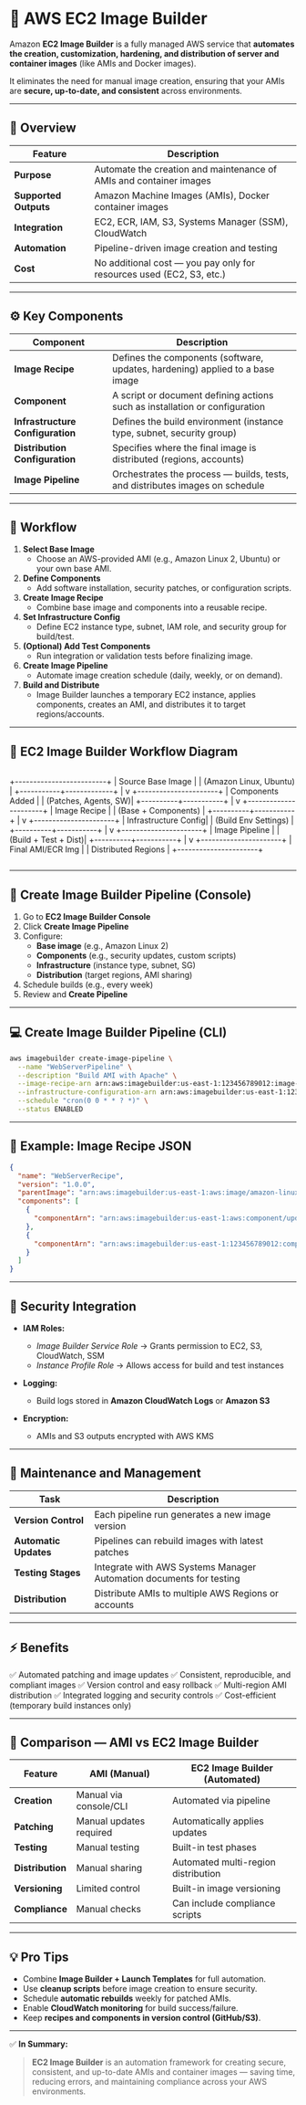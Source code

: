 # 🧩 AWS EC2 Image Builder

Amazon **EC2 Image Builder** is a fully managed AWS service that **automates the creation, customization, hardening, and distribution of server and container images** (like AMIs and Docker images).  

It eliminates the need for manual image creation, ensuring that your AMIs are **secure, up-to-date, and consistent** across environments.

---

## 🧠 Overview

| Feature | Description |
|----------|-------------|
| **Purpose** | Automate the creation and maintenance of AMIs and container images |
| **Supported Outputs** | Amazon Machine Images (AMIs), Docker container images |
| **Integration** | EC2, ECR, IAM, S3, Systems Manager (SSM), CloudWatch |
| **Automation** | Pipeline-driven image creation and testing |
| **Cost** | No additional cost — you pay only for resources used (EC2, S3, etc.) |

---

## ⚙️ Key Components

| Component | Description |
|------------|-------------|
| **Image Recipe** | Defines the components (software, updates, hardening) applied to a base image |
| **Component** | A script or document defining actions such as installation or configuration |
| **Infrastructure Configuration** | Defines the build environment (instance type, subnet, security group) |
| **Distribution Configuration** | Specifies where the final image is distributed (regions, accounts) |
| **Image Pipeline** | Orchestrates the process — builds, tests, and distributes images on schedule |

---

## 🧩 Workflow

1. **Select Base Image**
   - Choose an AWS-provided AMI (e.g., Amazon Linux 2, Ubuntu) or your own base AMI.
2. **Define Components**
   - Add software installation, security patches, or configuration scripts.
3. **Create Image Recipe**
   - Combine base image and components into a reusable recipe.
4. **Set Infrastructure Config**
   - Define EC2 instance type, subnet, IAM role, and security group for build/test.
5. **(Optional) Add Test Components**
   - Run integration or validation tests before finalizing image.
6. **Create Image Pipeline**
   - Automate image creation schedule (daily, weekly, or on demand).
7. **Build and Distribute**
   - Image Builder launches a temporary EC2 instance, applies components, creates an AMI, and distributes it to target regions/accounts.

---

## 🧭 EC2 Image Builder Workflow Diagram

```

```
  +-------------------------+
  |    Source Base Image    |
  | (Amazon Linux, Ubuntu)  |
  +-----------+-------------+
              |
              v
    +----------------------+
    |   Components Added   |
    | (Patches, Agents, SW)|
    +----------+-----------+
              |
              v
    +----------------------+
    |   Image Recipe       |
    | (Base + Components)  |
    +----------+-----------+
              |
              v
    +----------------------+
    | Infrastructure Config|
    | (Build Env Settings) |
    +----------+-----------+
              |
              v
    +----------------------+
    |   Image Pipeline     |
    | (Build + Test + Dist)|
    +----------+-----------+
              |
              v
    +----------------------+
    |    Final AMI/ECR Img |
    | Distributed Regions  |
    +----------------------+
```

````

---

## 🧰 Create Image Builder Pipeline (Console)

1. Go to **EC2 Image Builder Console**
2. Click **Create Image Pipeline**
3. Configure:
   - **Base image** (e.g., Amazon Linux 2)
   - **Components** (e.g., security updates, custom scripts)
   - **Infrastructure** (instance type, subnet, SG)
   - **Distribution** (target regions, AMI sharing)
4. Schedule builds (e.g., every week)
5. Review and **Create Pipeline**

---

## 💻 Create Image Builder Pipeline (CLI)

```bash
aws imagebuilder create-image-pipeline \
  --name "WebServerPipeline" \
  --description "Build AMI with Apache" \
  --image-recipe-arn arn:aws:imagebuilder:us-east-1:123456789012:image-recipe/myrecipe/1.0.0 \
  --infrastructure-configuration-arn arn:aws:imagebuilder:us-east-1:123456789012:infrastructure-configuration/myconfig \
  --schedule "cron(0 0 * * ? *)" \
  --status ENABLED
````

---

## 🧱 Example: Image Recipe JSON

```json
{
  "name": "WebServerRecipe",
  "version": "1.0.0",
  "parentImage": "arn:aws:imagebuilder:us-east-1:aws:image/amazon-linux-2-x86/x.x.x",
  "components": [
    {
      "componentArn": "arn:aws:imagebuilder:us-east-1:aws:component/update-linux/1.0.0"
    },
    {
      "componentArn": "arn:aws:imagebuilder:us-east-1:123456789012:component/apache-install/1.0.0"
    }
  ]
}
```

---

## 🔐 Security Integration

* **IAM Roles:**

  * *Image Builder Service Role* → Grants permission to EC2, S3, CloudWatch, SSM
  * *Instance Profile Role* → Allows access for build and test instances

* **Logging:**

  * Build logs stored in **Amazon CloudWatch Logs** or **Amazon S3**

* **Encryption:**

  * AMIs and S3 outputs encrypted with AWS KMS

---

## 🧰 Maintenance and Management

| Task                  | Description                                                         |
| --------------------- | ------------------------------------------------------------------- |
| **Version Control**   | Each pipeline run generates a new image version                     |
| **Automatic Updates** | Pipelines can rebuild images with latest patches                    |
| **Testing Stages**    | Integrate with AWS Systems Manager Automation documents for testing |
| **Distribution**      | Distribute AMIs to multiple AWS Regions or accounts                 |

---

## ⚡ Benefits

✅ Automated patching and image updates
✅ Consistent, reproducible, and compliant images
✅ Version control and easy rollback
✅ Multi-region AMI distribution
✅ Integrated logging and security controls
✅ Cost-efficient (temporary build instances only)

---

## 🧾 Comparison — AMI vs EC2 Image Builder

| Feature          | AMI (Manual)            | EC2 Image Builder (Automated)       |
| ---------------- | ----------------------- | ----------------------------------- |
| **Creation**     | Manual via console/CLI  | Automated via pipeline              |
| **Patching**     | Manual updates required | Automatically applies updates       |
| **Testing**      | Manual testing          | Built-in test phases                |
| **Distribution** | Manual sharing          | Automated multi-region distribution |
| **Versioning**   | Limited control         | Built-in image versioning           |
| **Compliance**   | Manual checks           | Can include compliance scripts      |

---

## 💡 Pro Tips

* Combine **Image Builder + Launch Templates** for full automation.
* Use **cleanup scripts** before image creation to ensure security.
* Schedule **automatic rebuilds** weekly for patched AMIs.
* Enable **CloudWatch monitoring** for build success/failure.
* Keep **recipes and components in version control (GitHub/S3)**.

---

✅ **In Summary:**

> **EC2 Image Builder** is an automation framework for creating secure, consistent, and up-to-date AMIs and container images — saving time, reducing errors, and maintaining compliance across your AWS environments.
